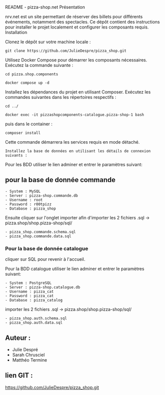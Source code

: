 README - pizza-shop.net
Présentation

nrv.net est un site permettant de réserver des billets pour différents événements, notamment des spectacles. Ce dépôt contient des instructions pour installer le projet localement et configurer les composants requis.
Installation

Clonez le dépôt sur votre machine locale :

    git clone https://github.com/JulieDespre/pizza_shop.git

Utilisez Docker Compose pour démarrer les composants nécessaires. Exécutez la commande suivante :

    cd pizza.shop.components

    docker compose up -d

Installez les dépendances du projet en utilisant Composer. Exécutez les commandes suivantes dans les répertoires respectifs :

    cd ../

    docker exec -it pizzashopcomponents-catalogue.pizza-shop-1 bash

puis dans le container : 
    
    composer install

Cette commande démarrera les services requis en mode détaché.

    Installez la base de données en utilisant les détails de connexion suivants :

Pour les BDD utiliser le lien adminer et entrer le paramètres suivant:

## pour la base de donnée commande

    - System : MySQL
    - Server : pizza-shop.commande.db
    - Username : root
    - Password : r00tpizz
    - Database : pizza_shop

Ensuite cliquer sur l'onglet importer afin d'importer les 2 fichiers .sql -> pizza.shop/shop.pizza-shop/sql/

    - pizza_shop.commande.schema.sql
    - pizza_shop.commande.data.sql

### Pour la base de donnée catalogue

cliquer sur SQL pour revenir à l'accueil.

Pour la BDD catalogue utiliser le lien adminer et entrer le paramètres suivant:

    - System : PostgreSQL
    - Server : pizza-shop.catalogue.db
    - Username : pizza_cat
    - Password : pizza_cat
    - Database : pizza_catalog

importer les 2 fichiers .sql -> pizza.shop/shop.pizza-shop/sql/

    - pizza_shop.auth.schema.sql
    - pizza_shop.auth.data.sql

## Auteur :

- Julie Despré
- Sarah Chrusciel
- Matthéo Termine

## lien GIT :

https://github.com/JulieDespre/pizza_shop.git
